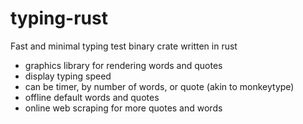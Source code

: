 # typing-rust

Fast and minimal typing test binary crate written in rust
- graphics library for rendering words and quotes
- display typing speed
- can be timer, by number of words, or quote (akin to monkeytype)
- offline default words and quotes 
- online web scraping for more quotes and words
